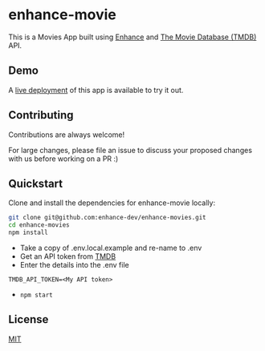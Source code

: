 # enhance-movie

This is a Movies App built using [Enhance](https://enhance.dev) and [The Movie Database (TMDB)](https://www.themoviedb.org/) API.

## Demo

A [live deployment](https://enhance-movies.com/) of this app is available to try it out.

## Contributing

Contributions are always welcome!

For large changes, please file an issue to discuss your proposed changes with us before working on a PR :)

## Quickstart

Clone and install the dependencies for enhance-movie locally:

```bash
git clone git@github.com:enhance-dev/enhance-movies.git
cd enhance-movies
npm install
```

- Take a copy of .env.local.example and re-name to .env
- Get an API token from [TMDB](https://www.themoviedb.org/)
- Enter the details into the .env file

```
TMDB_API_TOKEN=<My API token>
```

- `npm start`

## License

[MIT](https://choosealicense.com/licenses/mit/)
